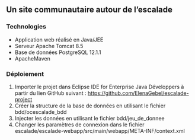 ## Un site communautaire autour de l’escalade

### Technologies

- Application web réalisé en Java/JEE 
- Serveur Apache Tomcat 8.5
- Base de données PostgreSQL 12.1.1
- ApacheMaven


### Déploiement

1.	Importer le projet dans Eclipse IDE for Enterprise Java Développers à partir du lien GitHub suivant : https://github.com/ElenaGebel/escalade-project
2.	Créer la structure de la base de données en utilisant le fichier bdd/ocescalade_bdd
3.	Injecter les données en utilisant le fichier bdd/jeu_de_donnee
4.	Changer les paramètres de connexion dans le fichier escalade/escalade-webapp/src/main/webapp/META-INF/context.xml

